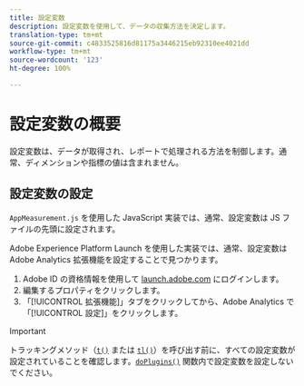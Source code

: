 ```yaml
---
title: 設定変数
description: 設定変数を使用して、データの収集方法を決定します。
translation-type: tm+mt
source-git-commit: c4833525816d81175a3446215eb92310ee4021dd
workflow-type: tm+mt
source-wordcount: '123'
ht-degree: 100%

---
```



# 設定変数の概要

設定変数は、データが取得され、レポートで処理される方法を制御します。通常、ディメンションや指標の値は含まれません。

## 設定変数の設定

`AppMeasurement.js` を使用した JavaScript 実装では、通常、設定変数は JS ファイルの先頭に設定されます。

Adobe Experience Platform Launch を使用した実装では、通常、設定変数は Adobe Analytics 拡張機能を設定することで見つかります。

1. Adobe ID の資格情報を使用して [launch.adobe.com](https://launch.adobe.com) にログインします。
2. 編集するプロパティをクリックします。
3. 「[!UICONTROL 拡張機能]」タブをクリックしてから、Adobe Analytics で「[!UICONTROL 設定]」をクリックします。

>[!IMPORTANT]
>
>トラッキングメソッド（[`t()`](../functions/t-method.md) または [`tl()`](../functions/tl-method.md)）を呼び出す前に、すべての設定変数が設定されていることを確認します。[`doPlugins()`](../functions/doplugins.md) 関数内で設定変数を設定しないでください。
